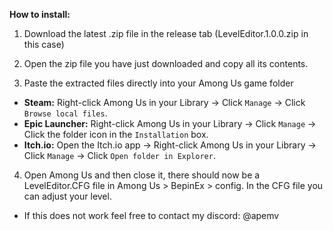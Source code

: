 <b>How to install:</b>
1. Download the latest .zip file in the release tab (LevelEditor.1.0.0.zip in this case)

2. Open the zip file you have just downloaded and copy all its contents.

3. Paste the extracted files directly into your Among Us game folder
- **Steam:** Right-click Among Us in your Library → Click `Manage` → Click `Browse local files`.
- **Epic Launcher:** Right-click Among Us in your Library → Click `Manage` → Click the folder icon in the `Installation` box.
- **Itch.io:** Open the Itch.io app → Right-click Among Us in your Library → Click `Manage` → Click `Open folder in Explorer`.
  
4. Open Among Us and then close it, there should now be a LevelEditor.CFG file in Among Us > BepinEx > config. In the CFG file you can adjust your level.

+  If this does not work feel free to contact my discord: @apemv 
